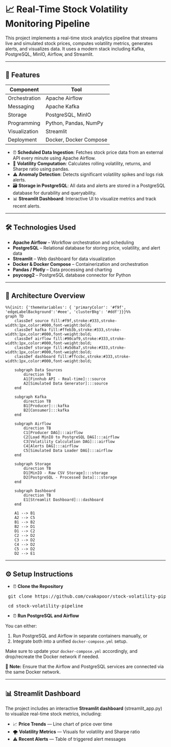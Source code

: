# 📈 Real-Time Stock Volatility Monitoring Pipeline

This project implements a real-time stock analytics pipeline that streams live and simulated stock prices, computes volatility metrics, generates alerts, and visualizes data. It uses a modern stack including Kafka, PostgreSQL, MinIO, Airflow, and Streamlit.

---

## 🚀 Features

| Component     | Tool                   |
| ------------- | ---------------------- |
| Orchestration | Apache Airflow         |
| Messaging     | Apache Kafka           |
| Storage       | PostgreSQL, MinIO      |
| Programming   | Python, Pandas, NumPy  |
| Visualization | Streamlit              |
| Deployment    | Docker, Docker Compose |

- ⏰ **Scheduled Data Ingestion**: Fetches stock price data from an external API every minute using Apache Airflow.
- 🧮 **Volatility Computation**: Calculates rolling volatility, returns, and Sharpe ratio using pandas.
- ⚠️ **Anomaly Detection**: Detects significant volatility spikes and logs risk alerts.
- 🗃️ **Storage in PostgreSQL**: All data and alerts are stored in a PostgreSQL database for durability and queryability.
- 📊 **Streamlit Dashboard**: Interactive UI to visualize metrics and track recent alerts.

---

## 🛠️ Technologies Used

- **Apache Airflow** – Workflow orchestration and scheduling
- **PostgreSQL** – Relational database for storing price, volatility, and alert data
- **Streamlit** – Web dashboard for data visualization
- **Docker & Docker Compose** – Containerization and orchestration
- **Pandas / Plotly** – Data processing and charting
- **psycopg2** – PostgreSQL database connector for Python

---

## 🧱 Architecture Overview

```mermaid
%%{init: {'themeVariables': { 'primaryColor': '#f9f', 'edgeLabelBackground':'#eee', 'clusterBkg': '#ddf'}}}%%
graph TD
    classDef source fill:#f9f,stroke:#333,stroke-width:1px,color:#000,font-weight:bold;
    classDef kafka fill:#ffeb3b,stroke:#333,stroke-width:1px,color:#000,font-weight:bold;
    classDef airflow fill:#90caf9,stroke:#333,stroke-width:1px,color:#000,font-weight:bold;
    classDef storage fill:#a5d6a7,stroke:#333,stroke-width:1px,color:#000,font-weight:bold;
    classDef dashboard fill:#ffccbc,stroke:#333,stroke-width:1px,color:#000,font-weight:bold;

    subgraph Data Sources
        direction TB
        A1[Finnhub API - Real-time]:::source
        A2[Simulated Data Generator]:::source
    end

    subgraph Kafka
        direction TB
        B1[Producer]:::kafka
        B2[Consumer]:::kafka
    end

    subgraph Airflow
        direction TB
        C1[Producer DAG]:::airflow
        C2[Load MinIO to PostgreSQL DAG]:::airflow
        C3[Volatility Calculation DAG]:::airflow
        C4[Alerts DAG]:::airflow
        C5[Simulated Data Loader DAG]:::airflow
    end

    subgraph Storage
        direction TB
        D1[MinIO - Raw CSV Storage]:::storage
        D2[PostgreSQL - Processed Data]:::storage
    end

    subgraph Dashboard
        direction TB
        E1[Streamlit Dashboard]:::dashboard
    end

    A1 --> B1
    A2 --> C5
    B1 --> B2
    B2 --> D1
    D1 --> C2
    C2 --> D2
    C3 --> D2
    C4 --> D2
    C5 --> D2
    D2 --> E1
```

---

## ⚙️ Setup Instructions

- ⏰ **Clone the Repository**
<pre> git clone https://github.com/cvakapoor/stock-volatility-pipeline.git</pre>
<pre> cd stock-volatility-pipeline</pre>
  
- ⏰ **Run PostgreSQL and Airflow**

You can either:

1. Run PostgreSQL and Airflow in separate containers manually, or
2. Integrate both into a unified `docker-compose.yml` setup.

Make sure to update your `docker-compose.yml` accordingly, and drop/recreate the Docker network if needed.

📌 **Note:** Ensure that the Airflow and PostgreSQL services are connected via the same Docker network.

---

## 📊 Streamlit Dashboard

The project includes an interactive **Streamlit dashboard** (streamlit_app.py) to visualize real-time stock metrics, including:
- 📈 **Price Trends** — Line chart of price over time
- 🌪️ **Volatility Metrics** — Visuals for volatility and Sharpe ratio
- ⚠️ **Recent Alerts** — Table of triggered alert messages
  
